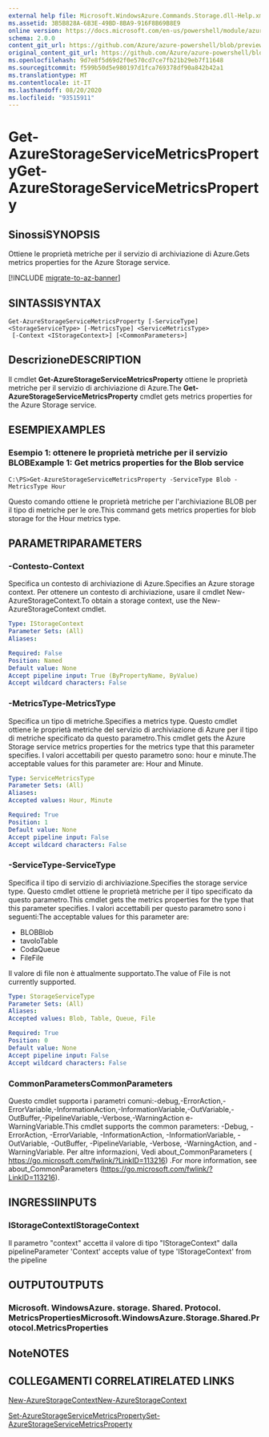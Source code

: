 ```yaml
---
external help file: Microsoft.WindowsAzure.Commands.Storage.dll-Help.xml
ms.assetid: 3B5B828A-6B3E-49BD-8BA9-916F8B69B8E9
online version: https://docs.microsoft.com/en-us/powershell/module/azure.storage/get-azurestorageservicemetricsproperty
schema: 2.0.0
content_git_url: https://github.com/Azure/azure-powershell/blob/preview/src/Storage/Commands.Storage/help/Get-AzureStorageServiceMetricsProperty.md
original_content_git_url: https://github.com/Azure/azure-powershell/blob/preview/src/Storage/Commands.Storage/help/Get-AzureStorageServiceMetricsProperty.md
ms.openlocfilehash: 9d7e8f5d69d2f0e570cd7ce7fb21b29eb7f11648
ms.sourcegitcommit: f599b50d5e980197d1fca769378df90a842b42a1
ms.translationtype: MT
ms.contentlocale: it-IT
ms.lasthandoff: 08/20/2020
ms.locfileid: "93515911"
---
```

# <span data-ttu-id="136d0-101">Get-AzureStorageServiceMetricsProperty</span><span class="sxs-lookup"><span data-stu-id="136d0-101">Get-AzureStorageServiceMetricsProperty</span></span>

## <span data-ttu-id="136d0-102">Sinossi</span><span class="sxs-lookup"><span data-stu-id="136d0-102">SYNOPSIS</span></span>
<span data-ttu-id="136d0-103">Ottiene le proprietà metriche per il servizio di archiviazione di Azure.</span><span class="sxs-lookup"><span data-stu-id="136d0-103">Gets metrics properties for the Azure Storage service.</span></span>

[!INCLUDE [migrate-to-az-banner](../../includes/migrate-to-az-banner.md)]

## <span data-ttu-id="136d0-104">SINTASSI</span><span class="sxs-lookup"><span data-stu-id="136d0-104">SYNTAX</span></span>

```
Get-AzureStorageServiceMetricsProperty [-ServiceType] <StorageServiceType> [-MetricsType] <ServiceMetricsType>
 [-Context <IStorageContext>] [<CommonParameters>]
```

## <span data-ttu-id="136d0-105">Descrizione</span><span class="sxs-lookup"><span data-stu-id="136d0-105">DESCRIPTION</span></span>
<span data-ttu-id="136d0-106">Il cmdlet **Get-AzureStorageServiceMetricsProperty** ottiene le proprietà metriche per il servizio di archiviazione di Azure.</span><span class="sxs-lookup"><span data-stu-id="136d0-106">The **Get-AzureStorageServiceMetricsProperty** cmdlet gets metrics properties for the Azure Storage service.</span></span>

## <span data-ttu-id="136d0-107">ESEMPI</span><span class="sxs-lookup"><span data-stu-id="136d0-107">EXAMPLES</span></span>

### <span data-ttu-id="136d0-108">Esempio 1: ottenere le proprietà metriche per il servizio BLOB</span><span class="sxs-lookup"><span data-stu-id="136d0-108">Example 1: Get metrics properties for the Blob service</span></span>
```
C:\PS>Get-AzureStorageServiceMetricsProperty -ServiceType Blob -MetricsType Hour
```

<span data-ttu-id="136d0-109">Questo comando ottiene le proprietà metriche per l'archiviazione BLOB per il tipo di metriche per le ore.</span><span class="sxs-lookup"><span data-stu-id="136d0-109">This command gets metrics properties for blob storage for the Hour metrics type.</span></span>

## <span data-ttu-id="136d0-110">PARAMETRI</span><span class="sxs-lookup"><span data-stu-id="136d0-110">PARAMETERS</span></span>

### <span data-ttu-id="136d0-111">-Contesto</span><span class="sxs-lookup"><span data-stu-id="136d0-111">-Context</span></span>
<span data-ttu-id="136d0-112">Specifica un contesto di archiviazione di Azure.</span><span class="sxs-lookup"><span data-stu-id="136d0-112">Specifies an Azure storage context.</span></span>
<span data-ttu-id="136d0-113">Per ottenere un contesto di archiviazione, usare il cmdlet New-AzureStorageContext.</span><span class="sxs-lookup"><span data-stu-id="136d0-113">To obtain a storage context, use the New-AzureStorageContext cmdlet.</span></span>

```yaml
Type: IStorageContext
Parameter Sets: (All)
Aliases: 

Required: False
Position: Named
Default value: None
Accept pipeline input: True (ByPropertyName, ByValue)
Accept wildcard characters: False
```

### <span data-ttu-id="136d0-114">-MetricsType</span><span class="sxs-lookup"><span data-stu-id="136d0-114">-MetricsType</span></span>
<span data-ttu-id="136d0-115">Specifica un tipo di metriche.</span><span class="sxs-lookup"><span data-stu-id="136d0-115">Specifies a metrics type.</span></span>
<span data-ttu-id="136d0-116">Questo cmdlet ottiene le proprietà metriche del servizio di archiviazione di Azure per il tipo di metriche specificato da questo parametro.</span><span class="sxs-lookup"><span data-stu-id="136d0-116">This cmdlet gets the Azure Storage service metrics properties for the metrics type that this parameter specifies.</span></span>
<span data-ttu-id="136d0-117">I valori accettabili per questo parametro sono: hour e minute.</span><span class="sxs-lookup"><span data-stu-id="136d0-117">The acceptable values for this parameter are: Hour and Minute.</span></span>

```yaml
Type: ServiceMetricsType
Parameter Sets: (All)
Aliases: 
Accepted values: Hour, Minute

Required: True
Position: 1
Default value: None
Accept pipeline input: False
Accept wildcard characters: False
```

### <span data-ttu-id="136d0-118">-ServiceType</span><span class="sxs-lookup"><span data-stu-id="136d0-118">-ServiceType</span></span>
<span data-ttu-id="136d0-119">Specifica il tipo di servizio di archiviazione.</span><span class="sxs-lookup"><span data-stu-id="136d0-119">Specifies the storage service type.</span></span>
<span data-ttu-id="136d0-120">Questo cmdlet ottiene le proprietà metriche per il tipo specificato da questo parametro.</span><span class="sxs-lookup"><span data-stu-id="136d0-120">This cmdlet gets the metrics properties for the type that this parameter specifies.</span></span>
<span data-ttu-id="136d0-121">I valori accettabili per questo parametro sono i seguenti:</span><span class="sxs-lookup"><span data-stu-id="136d0-121">The acceptable values for this parameter are:</span></span>

- <span data-ttu-id="136d0-122">BLOB</span><span class="sxs-lookup"><span data-stu-id="136d0-122">Blob</span></span> 
- <span data-ttu-id="136d0-123">tavolo</span><span class="sxs-lookup"><span data-stu-id="136d0-123">Table</span></span>
- <span data-ttu-id="136d0-124">Coda</span><span class="sxs-lookup"><span data-stu-id="136d0-124">Queue</span></span>
- <span data-ttu-id="136d0-125">File</span><span class="sxs-lookup"><span data-stu-id="136d0-125">File</span></span> 

<span data-ttu-id="136d0-126">Il valore di file non è attualmente supportato.</span><span class="sxs-lookup"><span data-stu-id="136d0-126">The value of File is not currently supported.</span></span>

```yaml
Type: StorageServiceType
Parameter Sets: (All)
Aliases: 
Accepted values: Blob, Table, Queue, File

Required: True
Position: 0
Default value: None
Accept pipeline input: False
Accept wildcard characters: False
```

### <span data-ttu-id="136d0-127">CommonParameters</span><span class="sxs-lookup"><span data-stu-id="136d0-127">CommonParameters</span></span>
<span data-ttu-id="136d0-128">Questo cmdlet supporta i parametri comuni:-debug,-ErrorAction,-ErrorVariable,-InformationAction,-InformationVariable,-OutVariable,-OutBuffer,-PipelineVariable,-Verbose,-WarningAction e-WarningVariable.</span><span class="sxs-lookup"><span data-stu-id="136d0-128">This cmdlet supports the common parameters: -Debug, -ErrorAction, -ErrorVariable, -InformationAction, -InformationVariable, -OutVariable, -OutBuffer, -PipelineVariable, -Verbose, -WarningAction, and -WarningVariable.</span></span> <span data-ttu-id="136d0-129">Per altre informazioni, Vedi about_CommonParameters ( https://go.microsoft.com/fwlink/?LinkID=113216) .</span><span class="sxs-lookup"><span data-stu-id="136d0-129">For more information, see about_CommonParameters (https://go.microsoft.com/fwlink/?LinkID=113216).</span></span>

## <span data-ttu-id="136d0-130">INGRESSI</span><span class="sxs-lookup"><span data-stu-id="136d0-130">INPUTS</span></span>

### <span data-ttu-id="136d0-131">IStorageContext</span><span class="sxs-lookup"><span data-stu-id="136d0-131">IStorageContext</span></span>

<span data-ttu-id="136d0-132">Il parametro "context" accetta il valore di tipo "IStorageContext" dalla pipeline</span><span class="sxs-lookup"><span data-stu-id="136d0-132">Parameter 'Context' accepts value of type 'IStorageContext' from the pipeline</span></span>

## <span data-ttu-id="136d0-133">OUTPUT</span><span class="sxs-lookup"><span data-stu-id="136d0-133">OUTPUTS</span></span>

### <span data-ttu-id="136d0-134">Microsoft. WindowsAzure. storage. Shared. Protocol. MetricsProperties</span><span class="sxs-lookup"><span data-stu-id="136d0-134">Microsoft.WindowsAzure.Storage.Shared.Protocol.MetricsProperties</span></span>

## <span data-ttu-id="136d0-135">Note</span><span class="sxs-lookup"><span data-stu-id="136d0-135">NOTES</span></span>

## <span data-ttu-id="136d0-136">COLLEGAMENTI CORRELATI</span><span class="sxs-lookup"><span data-stu-id="136d0-136">RELATED LINKS</span></span>

[<span data-ttu-id="136d0-137">New-AzureStorageContext</span><span class="sxs-lookup"><span data-stu-id="136d0-137">New-AzureStorageContext</span></span>](./New-AzureStorageContext.md)

[<span data-ttu-id="136d0-138">Set-AzureStorageServiceMetricsProperty</span><span class="sxs-lookup"><span data-stu-id="136d0-138">Set-AzureStorageServiceMetricsProperty</span></span>](./Set-AzureStorageServiceMetricsProperty.md)


